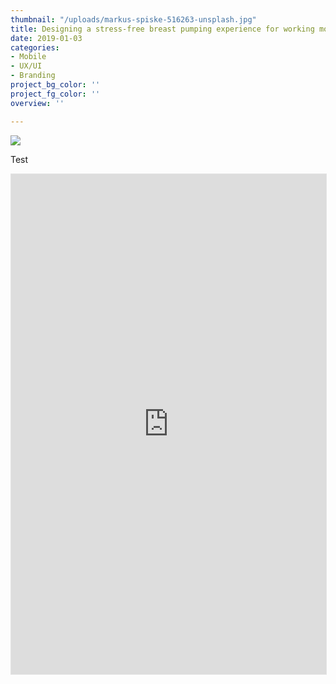 ```yaml
---
thumbnail: "/uploads/markus-spiske-516263-unsplash.jpg"
title: Designing a stress-free breast pumping experience for working mothers
date: 2019-01-03
categories:
- Mobile
- UX/UI
- Branding
project_bg_color: ''
project_fg_color: ''
overview: ''

---
```

![](/uploads/markus-spiske-516263-unsplash.jpg)

Test

<iframe style="border: 1px solid rgba(0, 0, 0, 0.1);" width="100%" height="800" src="https://www.figma.com/embed?embed_host=share&url=https%3A%2F%2Fwww.figma.com%2Fproto%2FBSe5xNTkf92Hq6GeJcGggQ%2FAda-by-Pumped%3Fnode-id%3D19503%253A32476%26scaling%3Dscale-down%26page-id%3D19503%253A30480%26starting-point-node-id%3D19503%253A32476" allowfullscreen></iframe>